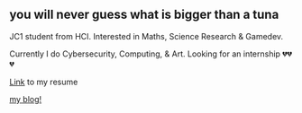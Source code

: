 ## you will never guess what is bigger than a tuna

JC1 student from HCI. Interested in Maths, Science Research & Gamedev.

Currently I do Cybersecurity, Computing, & Art. Looking for an internship 💔💔💔

[Link](CV.pdf) to my resume

[my blog!](https://burner972021.github.io/)

